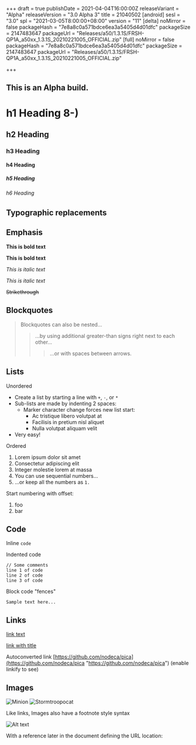 +++
draft = true
publishDate = 2021-04-04T16:00:00Z
releaseVariant = "Alpha"
releaseVersion = "3.0 Alpha 3"
title = 21040502
[android]
sesl = "3.0"
spl = "2021-03-05T8:00:00+08:00"
version = "11"
[delta]
noMirror = false
packageHash = "7e8a8c0a571bdce6ea3a5405d4d01dfc"
packageSize = 2147483647
packageUrl = "Releases/a50/1.3.1S/FRSH-QP1A_a50xx_1.3.1S_20210221005_OFFICIAL.zip"
[full]
noMirror = false
packageHash = "7e8a8c0a571bdce6ea3a5405d4d01dfc"
packageSize = 2147483647
packageUrl = "Releases/a50/1.3.1S/FRSH-QP1A_a50xx_1.3.1S_20210221005_OFFICIAL.zip"

+++
## This is an Alpha build.

# h1 Heading 8-)

## h2 Heading

### h3 Heading

#### h4 Heading

##### h5 Heading

###### h6 Heading

## Typographic replacements

## Emphasis

**This is bold text**

**This is bold text**

_This is italic text_

_This is italic text_

~~Strikethrough~~

## Blockquotes

> Blockquotes can also be nested...
>
> > ...by using additional greater-than signs right next to each other...
> >
> > > ...or with spaces between arrows.

## Lists

Unordered

* Create a list by starting a line with `+`, `-`, or `*`
* Sub-lists are made by indenting 2 spaces:
  * Marker character change forces new list start:
    * Ac tristique libero volutpat at
    * Facilisis in pretium nisl aliquet
    * Nulla volutpat aliquam velit
* Very easy!

Ordered

1. Lorem ipsum dolor sit amet
2. Consectetur adipiscing elit
3. Integer molestie lorem at massa
4. You can use sequential numbers...
5. ...or keep all the numbers as `1.`

Start numbering with offset:

1. foo
2. bar

## Code

Inline `code`

Indented code

    // Some comments
    line 1 of code
    line 2 of code
    line 3 of code

Block code "fences"

    Sample text here...

## Links

[link text](http://dev.nodeca.com)

[link with title](http://nodeca.github.io/pica/demo/ "title text!")

Autoconverted link [https://github.com/nodeca/pica](https://github.com/nodeca/pica "https://github.com/nodeca/pica") (enable linkify to see)

## Images

![Minion](https://octodex.github.com/images/minion.png) ![Stormtroopocat](https://octodex.github.com/images/stormtroopocat.jpg "The Stormtroopocat")

Like links, Images also have a footnote style syntax

![Alt text](https://octodex.github.com/images/dojocat.jpg "The Dojocat")

With a reference later in the document defining the URL location: